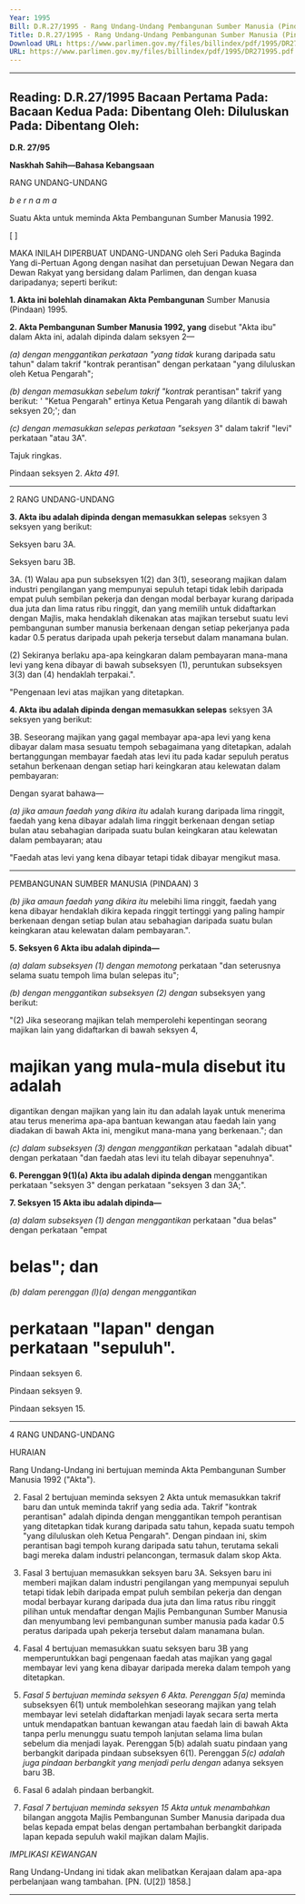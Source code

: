 ```yaml
---
Year: 1995
Bill: D.R.27/1995 - Rang Undang-Undang Pembangunan Sumber Manusia (Pindaan) 1995 (Lulus)
Title: D.R.27/1995 - Rang Undang-Undang Pembangunan Sumber Manusia (Pindaan) 1995 (Lulus)
Download URL: https://www.parlimen.gov.my/files/billindex/pdf/1995/DR271995.pdf
URL: https://www.parlimen.gov.my/files/billindex/pdf/1995/DR271995.pdf
---
```

---
Reading:
D.R.27/1995
Bacaan Pertama Pada:
Bacaan Kedua Pada:
Dibentang Oleh:
Diluluskan Pada:
Dibentang Oleh:
---

**D.R. 27/95**

**Naskhah Sahih—Bahasa Kebangsaan**

RANG UNDANG-UNDANG

_b e r n a m a_

Suatu Akta untuk meminda Akta Pembangunan Sumber
Manusia 1992.

[ ]

MAKA INILAH DIPERBUAT UNDANG-UNDANG
oleh Seri Paduka Baginda Yang di-Pertuan Agong dengan
nasihat dan persetujuan Dewan Negara dan Dewan Rakyat
yang bersidang dalam Parlimen, dan dengan kuasa
daripadanya; seperti berikut:

**1. Akta ini bolehlah dinamakan Akta Pembangunan**
Sumber Manusia (Pindaan) 1995.

**2. Akta Pembangunan Sumber Manusia 1992, yang**
disebut "Akta ibu" dalam Akta ini, adalah dipinda dalam
seksyen 2—

_(a) dengan menggantikan perkataan "yang tidak_
kurang daripada satu tahun" dalam takrif "kontrak
perantisan" dengan perkataan "yang diluluskan
oleh Ketua Pengarah";

_(b) dengan memasukkan sebelum takrif "kontrak_
perantisan" takrif yang berikut:
' "Ketua Pengarah" ertinya Ketua Pengarah
yang dilantik di bawah seksyen 20;'; dan

_(c) dengan memasukkan selepas perkataan "seksyen_
3" dalam takrif "levi" perkataan "atau 3A".


Tajuk ringkas.

Pindaan
seksyen 2.
_Akta 491._


-----

2 RANG UNDANG-UNDANG

**3. Akta ibu adalah dipinda dengan memasukkan selepas**
seksyen 3 seksyen yang berikut:


Seksyen baru
3A.

Seksyen baru
3B.


3A. (1) Walau apa pun subseksyen 1(2) dan
3(1), seseorang majikan dalam industri
pengilangan yang mempunyai sepuluh tetapi
tidak lebih daripada empat puluh sembilan pekerja
dan dengan modal berbayar kurang daripada
dua juta dan lima ratus ribu ringgit, dan yang
memilih untuk didaftarkan dengan Majlis, maka
hendaklah dikenakan atas majikan tersebut suatu
levi pembangunan sumber manusia berkenaan
dengan setiap pekerjanya pada kadar 0.5 peratus
daripada upah pekerja tersebut dalam manamana bulan.

(2) Sekiranya berlaku apa-apa keingkaran
dalam pembayaran mana-mana levi yang kena
dibayar di bawah subseksyen (1), peruntukan
subseksyen 3(3) dan (4) hendaklah terpakai.".


"Pengenaan
levi
atas
majikan
yang ditetapkan.


**4. Akta ibu adalah dipinda dengan memasukkan selepas**
seksyen 3A seksyen yang berikut:


3B. Seseorang majikan yang gagal membayar
apa-apa levi yang kena dibayar dalam masa
sesuatu tempoh sebagaimana yang ditetapkan,
adalah bertanggungan membayar faedah atas
levi itu pada kadar sepuluh peratus setahun
berkenaan dengan setiap hari keingkaran atau
kelewatan dalam pembayaran:

Dengan syarat bahawa—

_(a) jika amaun faedah yang dikira itu_
adalah kurang daripada lima ringgit,
faedah yang kena dibayar adalah lima
ringgit berkenaan dengan setiap bulan
atau sebahagian daripada suatu bulan
keingkaran atau kelewatan dalam
pembayaran; atau


"Faedah
atas levi
yang kena
dibayar
tetapi
tidak
dibayar
mengikut
masa.


-----

PEMBANGUNAN SUMBER MANUSIA (PINDAAN) 3

_(b) jika amaun faedah yang dikira itu_
melebihi lima ringgit, faedah yang
kena dibayar hendaklah dikira kepada
ringgit tertinggi yang paling hampir
berkenaan dengan setiap bulan atau
sebahagian daripada suatu bulan
keingkaran atau kelewatan dalam
pembayaran.".

**5. Seksyen 6 Akta ibu adalah dipinda—**

_(a) dalam subseksyen (1) dengan memotong_
perkataan "dan seterusnya selama suatu tempoh
lima bulan selepas itu";

_(b) dengan menggantikan subseksyen (2) dengan_
subseksyen yang berikut:

"(2) Jika seseorang majikan telah
memperolehi kepentingan seorang majikan
lain yang didaftarkan di bawah seksyen 4,
# majikan yang mula-mula disebut itu adalah
digantikan dengan majikan yang lain itu dan
adalah layak untuk menerima atau terus
menerima apa-apa bantuan kewangan atau
faedah lain yang diadakan di bawah Akta ini,
mengikut mana-mana yang berkenaan."; dan

_(c) dalam subseksyen (3) dengan menggantikan_
perkataan "adalah dibuat" dengan perkataan
"dan faedah atas levi itu telah dibayar
sepenuhnya".

**6. Perenggan 9(1)(a) Akta ibu adalah dipinda dengan**
menggantikan perkataan "seksyen 3" dengan perkataan
"seksyen 3 dan 3A;".

**7. Seksyen 15 Akta ibu adalah dipinda—**

_(a) dalam subseksyen (1) dengan menggantikan_
perkataan "dua belas" dengan perkataan "empat
# belas"; dan

_(b) dalam perenggan (l)(a) dengan menggantikan_
# perkataan "lapan" dengan perkataan "sepuluh".


Pindaan
seksyen 6.

Pindaan
seksyen 9.

Pindaan
seksyen 15.


-----

4 RANG UNDANG-UNDANG

HURAIAN

Rang Undang-Undang ini bertujuan meminda Akta Pembangunan
Sumber Manusia 1992 ("Akta").

2. Fasal 2 bertujuan meminda seksyen 2 Akta untuk memasukkan
takrif baru dan untuk meminda takrif yang sedia ada. Takrif "kontrak
perantisan" adalah dipinda dengan menggantikan tempoh perantisan
yang ditetapkan tidak kurang daripada satu tahun, kepada suatu
tempoh "yang diluluskan oleh Ketua Pengarah". Dengan pindaan
ini, skim perantisan bagi tempoh kurang daripada satu tahun,
terutama sekali bagi mereka dalam industri pelancongan, termasuk
dalam skop Akta.

3. Fasal 3 bertujuan memasukkan seksyen baru 3A. Seksyen baru
ini memberi majikan dalam industri pengilangan yang mempunyai
sepuluh tetapi tidak lebih daripada empat puluh sembilan pekerja
dan dengan modal berbayar kurang daripada dua juta dan lima ratus
ribu ringgit pilihan untuk mendaftar dengan Majlis Pembangunan
Sumber Manusia dan menyumbang levi pembangunan sumber manusia
pada kadar 0.5 peratus daripada upah pekerja tersebut dalam manamana bulan.

4. Fasal 4 bertujuan memasukkan suatu seksyen baru 3B yang
memperuntukkan bagi pengenaan faedah atas majikan yang gagal
membayar levi yang kena dibayar daripada mereka dalam tempoh
yang ditetapkan.

5. _Fasal 5 bertujuan meminda seksyen 6 Akta. Perenggan 5(a)_
meminda subseksyen 6(1) untuk membolehkan seseorang majikan
yang telah membayar levi setelah didaftarkan menjadi layak secara
serta merta untuk mendapatkan bantuan kewangan atau faedah lain
di bawah Akta tanpa perlu menunggu suatu tempoh lanjutan selama
lima bulan sebelum dia menjadi layak. Perenggan 5(b) adalah suatu
pindaan yang berbangkit daripada pindaan subseksyen 6(1). Perenggan
_5(c) adalah juga pindaan berbangkit yang menjadi perlu dengan_
adanya seksyen baru 3B.

6. Fasal 6 adalah pindaan berbangkit.

7. _Fasal 7 bertujuan meminda seksyen 15 Akta untuk menambahkan_
bilangan anggota Majlis Pembangunan Sumber Manusia daripada
dua belas kepada empat belas dengan pertambahan berbangkit
daripada lapan kepada sepuluh wakil majikan dalam Majlis.

_IMPLIKASI_ _KEWANGAN_

Rang Undang-Undang ini tidak akan melibatkan Kerajaan dalam
apa-apa perbelanjaan wang tambahan. [PN. (U[2]) 1858.]


-----

